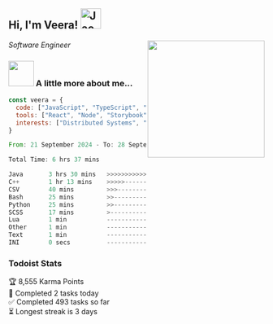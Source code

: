 <h2> Hi, I'm Veera! <img src="https://raw.githubusercontent.com/Tarikul-Islam-Anik/Animated-Fluent-Emojis/master/Emojis/Activities/Jack-O-Lantern.png" alt="Jack-O-Lantern" width="40" height="40" /></h2>
<img align='right' src="https://user-images.githubusercontent.com/74038190/213911110-aedbef38-a29f-4b6b-a65c-11608b4f75a5.gif" width="230">
<p><em>Software Engineer</em></p>


### <img src="https://user-images.githubusercontent.com/74038190/216656963-09118229-8a9e-4af0-910c-c37f35f2e210.gif" width="50"> A little more about me...  

```javascript
const veera = {
  code: ["JavaScript", "TypeScript", "HTML", "CSS", "Python", "Java", "C++"],
  tools: ["React", "Node", "Storybook", "Docker", "Next.JS", "Node", "AWS", "gRPC"],
  interests: ["Distributed Systems", "Cloud Computing", "Machine Learning", "Enterprise Software", "AI"]
}
```

<!--START_SECTION:waka-->

```rust
From: 21 September 2024 - To: 28 September 2024

Total Time: 6 hrs 37 mins

Java       3 hrs 30 mins   >>>>>>>>>>>>>------------   52.87 %
C++        1 hr 13 mins    >>>>>--------------------   18.40 %
CSV        40 mins         >>>----------------------   10.12 %
Bash       25 mins         >>-----------------------   06.37 %
Python     25 mins         >>-----------------------   06.31 %
SCSS       17 mins         >------------------------   04.51 %
Lua        1 min           -------------------------   00.45 %
Other      1 min           -------------------------   00.42 %
Text       1 min           -------------------------   00.28 %
INI        0 secs          -------------------------   00.12 %
```

<!--END_SECTION:waka-->


### Todoist Stats

<!-- TODO-IST:START -->
🏆  8,555 Karma Points           
🌸  Completed 2 tasks today           
✅  Completed 493 tasks so far           
⏳  Longest streak is 3 days
<!-- TODO-IST:END -->
<!--
Profile views:
[![](https://visitcount.itsvg.in/api?id=veeravivekt&label=Profile%20Views&color=1&icon=2&pretty=false)](https://visitcount.itsvg.in)
-->
